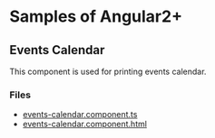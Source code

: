 # Samples of Angular2+

## Events Calendar

This component is used for printing events calendar.

### Files

* [events-calendar.component.ts](sample1/events-calendar.component.ts)
* [events-calendar.component.html](sample1/events-calendar.component.html)
